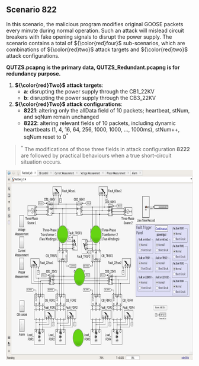 ## Scenario 822
In this scenario, the malicious program modifies original GOOSE packets every minute during normal operation. Such an attack will mislead circuit breakers with fake opening signals to disrupt the power supply. The scenario contains a total of ${\color{red}four}$ sub-scenarios, which are combinations of ${\color{red}two}$ attack targets and ${\color{red}two}$ attack configurations.

**QUTZS.pcapng is the primary data, QUTZS_Redundant.pcapng is for redundancy purpose.**

1. **${\color{red}Two}$ attack targets**:
   - **a**: disrupting the power supply through the CB1_22KV
   - **b**: disrupting the power supply through the CB3_22KV
2. **${\color{red}Two}$ attack configurations**:
   - **8221**: altering only the allData field of 10 packets; heartbeat, stNum, and sqNum remain unchanged
   - **8222**: altering relevant fields of 10 packets, including dynamic heartbeats (1, 4, 16, 64, 256, 1000, 1000, ..., 1000ms), stNum++, sqNum reset to 0<sup>*</sup>

> <sup>*</sup> The modifications of those three fields in attack configuration **8222** are followed by practical behaviours when a true short-circuit situation occurs.

<img src="https://github.com/CSCRC-SCREED/QUT-ZSS-2023/blob/main/PrimaryPlant.jpg" alt="" width="800" height="510"/>